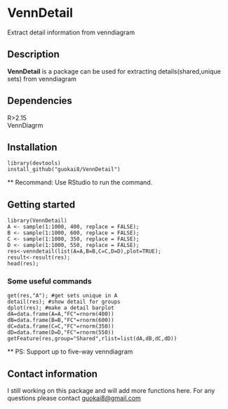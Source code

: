 # VennDetail

Extract detail information from venndiagram

## Description

__VennDetail__ is a package can be used for extracting details(shared,unique sets) from venndiagram

## Dependencies

R>2.15  
VennDiagrm

## Installation
``` 
library(devtools)    
install_github("guokai8/VennDetail")
``` 
** Recommand: Use RStudio to run the command.
## Getting started
```  
library(VennDetail)
A <- sample(1:1000, 400, replace = FALSE);
B <- sample(1:1000, 600, replace = FALSE);
C <- sample(1:1000, 350, replace = FALSE);
D <- sample(1:1000, 550, replace = FALSE);
res<-venndetail(list(A=A,B=B,C=C,D=D),plot=TRUE);
result<-result(res);
head(res);
```  
### Some useful commands
```  
get(res,"A"); #get sets unique in A
detail(res); #show detail for groups 
dplot(res); #make a detail barplot
dA=data.frame(A=A,"FC"=rnorm(400))
dB=data.frame(B=B,"FC"=rnorm(600))
dC=data.frame(C=C,"FC"=rnorm(350))
dD=data.frame(D=D,"FC"=rnorm(550))
getFeature(res,group="Shared",rlist=list(dA,dB,dC,dD))
``` 
** PS: Support up to five-way venndiagram
## Contact information

I still working on this package and will add more functions here. 
For any questions please contact guokai8@gmail.com
